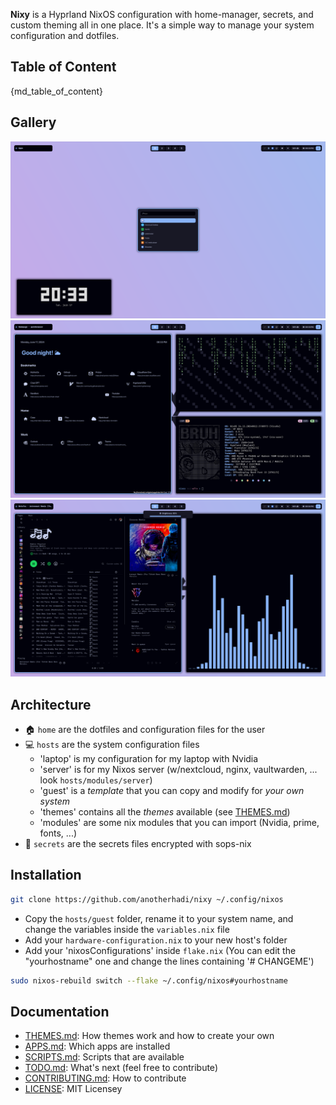 
**Nixy** is a Hyprland NixOS configuration with home-manager, secrets, and custom theming all in one place.
It's a simple way to manage your system configuration and dotfiles.

## Table of Content

{md_table_of_content}

## Gallery

![catppuccin1](docs/src/catppuccin/1.png)
![catppuccin2](docs/src/catppuccin/2.png)
![catppuccin3](docs/src/catppuccin/3.png)

## Architecture

- 🏠 `home` are the dotfiles and configuration files for the user
- 💻 `hosts` are the system configuration files
  - 'laptop' is my configuration for my laptop with Nvidia
  - 'server' is for my Nixos server (w/nextcloud, nginx, vaultwarden, ... look `hosts/modules/server`)
  - 'guest' is a *template* that you can copy and modify for *your own system*
  - 'themes' contains all the *themes* available (see [THEMES.md](docs/THEMES.md))
  - 'modules' are some nix modules that you can import (Nvidia, prime, fonts, ...)
- 🤫 `secrets` are the secrets files encrypted with sops-nix

## Installation

```sh
git clone https://github.com/anotherhadi/nixy ~/.config/nixos
```

- Copy the `hosts/guest` folder, rename it to your system name, and change the variables inside the `variables.nix` file
- Add your `hardware-configuration.nix` to your new host's folder
- Add your 'nixosConfigurations' inside `flake.nix` (You can edit the "yourhostname" one and change the lines containing '# CHANGEME')

```sh
sudo nixos-rebuild switch --flake ~/.config/nixos#yourhostname
```

## Documentation

- [THEMES.md](docs/THEMES.md): How themes work and how to create your own
- [APPS.md](docs/APPS.md): Which apps are installed
- [SCRIPTS.md](docs/SCRIPTS.md): Scripts that are available
- [TODO.md](docs/TODO.md): What's next (feel free to contribute)
- [CONTRIBUTING.md](docs/CONTRIBUTING.md): How to contribute
- [LICENSE](LICENSE): MIT Licensey
